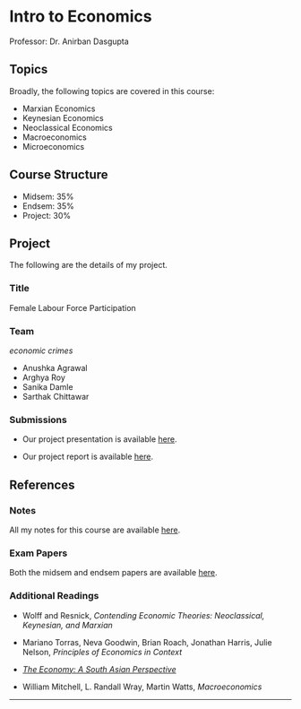 # Intro to Economics

Professor: Dr. Anirban Dasgupta

## Topics

Broadly, the following topics are covered in this course:

- Marxian Economics
- Keynesian Economics
- Neoclassical Economics
- Macroeconomics
- Microeconomics

## Course Structure

- Midsem: 35%
- Endsem: 35%
- Project: 30%

## Project

The following are the details of my project.

### Title

Female Labour Force Participation

### Team

*economic crimes*

- Anushka Agrawal
- Arghya Roy
- Sanika Damle
- Sarthak Chittawar

### Submissions

- Our project presentation is available [here](./project/presentation.ppsx).

- Our project report is available [here](./project/report.pdf).

## References

### Notes

All my notes for this course are available [here](https://cookie-factory.notion.site/Intro-to-Economics-notes-1090c838354580cd8948e15ee7ed5cda?pvs=4).

### Exam Papers

Both the midsem and endsem papers are available [here](https://github.com/VijayrajS/iiitprevpapers/tree/master/Electives/Humanities/ECO-Introduction%20to%20Economics).

### Additional Readings

- Wolff and Resnick, *Contending Economic Theories: Neoclassical, Keynesian, and Marxian*

- Mariano Torras, Neva Goodwin, Brian Roach, Jonathan Harris, Julie Nelson, *Principles of Economics in Context*

- [*The Economy: A South Asian Perspective*](https://www.core-econ.org/the-economy-south-asia/)

- William Mitchell, L. Randall Wray, Martin Watts, *Macroeconomics*

---
